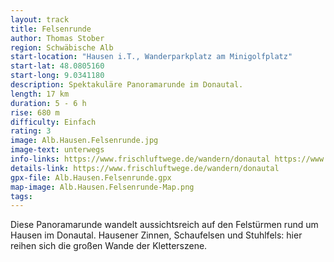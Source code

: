 ```yaml
---
layout: track
title: Felsenrunde
author: Thomas Stober
region: Schwäbische Alb
start-location: "Hausen i.T., Wanderparkplatz am Minigolfplatz"
start-lat: 48.0805160
start-long: 9.0341180
description: Spektakuläre Panoramarunde im Donautal.
length: 17 km
duration: 5 - 6 h
rise: 680 m
difficulty: Einfach
rating: 3
image: Alb.Hausen.Felsenrunde.jpg
image-text: unterwegs
info-links: https://www.frischluftwege.de/wandern/donautal https://www.inslichtruecken.de
details-link: https://www.frischluftwege.de/wandern/donautal 
gpx-file: Alb.Hausen.Felsenrunde.gpx
map-image: Alb.Hausen.Felsenrunde-Map.png
tags: 
---
```




Diese Panoramarunde wandelt aussichtsreich auf den Felstürmen rund um Hausen im Donautal. Hausener Zinnen, Schaufelsen und Stuhlfels: hier reihen sich die großen Wande der Kletterszene.




